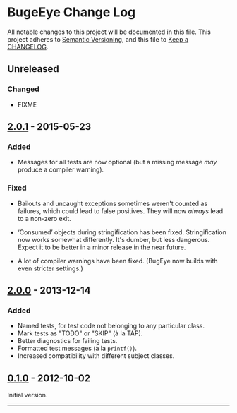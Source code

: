 # BugeEye Change Log #

All notable changes to this project will be documented in this file. This
project adheres to [Semantic Versioning], and this file to [Keep a CHANGELOG].

## Unreleased ##

### Changed ###

*   FIXME

## [2.0.1] - 2015-05-23 ##

### Added ###

*   Messages for all tests are now optional (but a missing message *may* produce
    a compiler warning).

### Fixed ###

*   Bailouts and uncaught exceptions sometimes weren't counted as failures,
    which could lead to false positives. They will now *always* lead to a
    non-zero exit.

*   ‘Consumed’ objects during stringification has been fixed.  Stringification
    now works somewhat differently. It's dumber, but less dangerous. Expect it
    to be better in a minor release in the near future.

*   A lot of compiler warnings have been fixed.  (BugEye now builds with even
    stricter settings.)

## [2.0.0] - 2013-12-14 ##

### Added ###

*   Named tests, for test code not belonging to any particular class.
*   Mark tests as "TODO" or "SKIP" (à la TAP).
*   Better diagnostics for failing tests.
*   Formatted test messages (à la `printf()`).
*   Increased compatibility with different subject classes.

## [0.1.0] - 2012-10-02 ##

Initial version.

---

  [2.0.1]: https://github.com/Munkei/BugEye/compare/v2.0.0...v2.0.1

  [2.0.0]: https://github.com/Munkei/BugEye/compare/v0.1.0...v2.0.0

  [0.1.0]: https://github.com/Munkei/BugEye/compare/4f418d2...v0.1.0

  [Keep a CHANGELOG]: http://keepachangelog.com

  [Semantic Versioning]: http://semver.org
